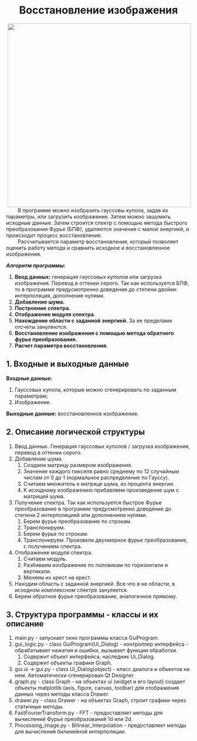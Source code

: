 <h1 align="center">Восстановление изображения</h1>

<img src="https://github.com/EkimovP/EkimovP/assets/125445428/4f55bd44-bed0-4cb5-b8d9-8512c903f424" style="margin-left: 20px" align="right" width=500>

&nbsp;&nbsp;&nbsp;&nbsp;&nbsp;&nbsp;&nbsp;&nbsp;В программе можно изобразить гауссовы купола, задав их параметры, или загрузить изображение. Затем можно зашумить
исходные данные. Затем строится спектр с помощью метода быстрого преобразования Фурье (БПФ), 
удаляются значения с малой энергией, и происходит процесс восстановления.
<br> 
&nbsp;&nbsp;&nbsp;&nbsp;&nbsp;&nbsp;&nbsp;&nbsp;Рассчитывается параметр восстановления, который позволяет оценить работу метода и сравнить исходное и 
восстановленное изображения.

***Алгоритм программы:***

1. **Ввод данных:** генерация гауссовых куполов или загрузка изображения. Перевод в оттенки серого. 
Так как используется БПФ, то в программе предусмотренно доведение до степени двойки: 
интерполяция, дополнение нулями.
2. **Добавление шума.** 
3. **Построение спектра.**
4. **Отображение модуля спектра.**
5. **Нахождение области с заданной энергией.** За ее пределами отсчеты зануляются.
6. **Восстановление изображения с помощью метода обратного фурье преобразования.**
7. **Расчет параметра восстановления.**

<h2 align="left">1. Входные и выходные данные</h2>

**Входные данные:** 
1. Гауссовых купола, которые можно сгенерировать по заданным параметрам;
2. Изображение.

**Выходные данные:** восстановленное изображение.

<h2 align="left">2. Описание логической структуры</h2>

1. Ввод данных. Генерация гауссовых куполов / загрузка изображения, перевод в оттенки серого.
2. Добавление шума.
   1. Создаем матрицу размером изображения.
   2. Значение каждого пикселя равно среднему по 12 случайным числам от 0 до 1 (нормальное распределение по Гауссу).
   3. Считаем множитель к матрице шума, из процента энергии.
   4. К исходному изображению прибавляем произведение шум с матрицей шума.
3. Получение спектра. Так как используется быстрое Фурье преобразование в программе предусмотренно доведение до степени 2 интерполяцией или дополнением нулями.
   1. Берем фурье преобразование по строкам.
   2. Транспонируем.
   3. Берем фурье по строкам.
   4. Транспонируем. Произвели двухмерное фурье преобразование, с получением спектра.
4. Отображение модуля спектра.
   1. Считаем модуль.
   2. Разбиваем изображение по половикам по горизонтали и вертикали.
   3. Меняем их крест на крест.
5. Находим область с заданной энергией. Все что в не области, в исходном комплексном спектре зануляется.
6. Берем обратное фурье преобразование, аналогичное прямому.

<h2 align="left"> 3. Структура программы - классы и их описание </h2>

1. main.py - запускает окно программы класса GuiProgram.
2. gui_logic.py - class GuiProgram(Ui_Dialog) - контроллер интерфейса - обрабатывает нажатия и ошибки, вызывает функции обработки.
   1. Содержит объект интерфейса, наследник Ui_Dialog.
   2. Содержит объекты графики Graph.
3. gui.ui -> gui.py - class Ui_Dialog(object) - класс диалога и объектов на нем. Автоматически сгенерирован Qt Designer.
4. graph.py - class Graph - на объектах ui (widget и его layout) создает объекты matplotlib (axis, figure, canvas, toolbar) для отображения данных через методы класса Drawer.
5. drawer.py - class Drawer - на объектах Graph, строит графики через статичные методы.
6. FastFourierTransform.py - FFT - предоставляет методы для вычислений Фурье преобразований 1d или 2d.
7. Processing_image.py - Bilinear_Interpolation - предоставляет методы для вычисления билинейной интерполяции.
